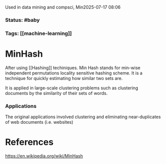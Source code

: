 Used in data mining and compsci, Min2025-07-17 08:06

### Status: #baby

### Tags: [[machine-learning]]

# MinHash
After using [[Hashing]] techiniques.
Min Hash stands for min-wise independent permutations locality sensitive hashing scheme. It is a technique for quickly estimating how similar two sets are.

It is applied in large-scale clustering problems such as clustering documents by the similarity of their sets of words.


### Applications
The original applications involved clustering and eliminating near-duplicates of web documents (i.e. websites)






# References
https://en.wikipedia.org/wiki/MinHash








